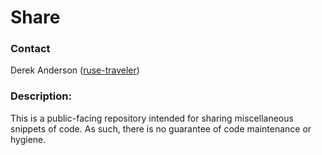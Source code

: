 # Share

### Contact

Derek Anderson ([ruse-traveler](https://github.com/ruse-traveler))

### Description:

This is a public-facing repository intended for sharing miscellaneous
snippets of code. As such, there is no guarantee of code maintenance
or hygiene.
